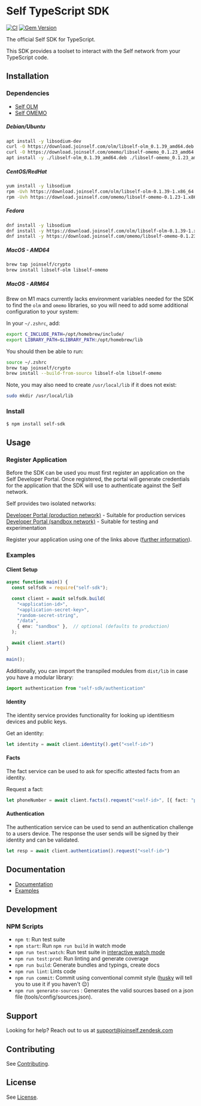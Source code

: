 # Self TypeScript SDK

[![CI](https://github.com/joinself/self-typescript-sdk/actions/workflows/ci.yml/badge.svg)](https://github.com/joinself/self-typescript-sdk/actions/workflows/ci.yml)
[![Gem Version](https://badge.fury.io/rb/selfid.svg)](https://badge.fury.io/rb/selfid)

The official Self SDK for TypeScript.

This SDK provides a toolset to interact with the Self network from your TypeScript code.

## Installation

### Dependencies

- [Self OLM](https://github.com/joinself/self-olm)
- [Self OMEMO](https://github.com/joinself/self-omemo)

##### Debian/Ubuntu
```bash
apt install -y libsodium-dev
curl -O https://download.joinself.com/olm/libself-olm_0.1.39_amd64.deb
curl -O https://download.joinself.com/omemo/libself-omemo_0.1.23_amd64.deb
apt install -y ./libself-olm_0.1.39_amd64.deb ./libself-omemo_0.1.23_amd64.deb
```

##### CentOS/RedHat
```bash
yum install -y libsodium
rpm -Uvh https://download.joinself.com/olm/libself-olm-0.1.39-1.x86_64.rpm
rpm -Uvh https://download.joinself.com/omemo/libself-omemo-0.1.23-1.x86_64.rpm
```

##### Fedora
```bash
dnf install -y libsodium
dnf install -y https://download.joinself.com/olm/libself-olm-0.1.39-1.x86_64.rpm
dnf install -y https://download.joinself.com/omemo/libself-omemo-0.1.23-1.x86_64.rpm
```

##### MacOS - AMD64
```bash
brew tap joinself/crypto
brew install libself-olm libself-omemo
```

##### MacOS - ARM64
Brew on M1 macs currently lacks environment variables needed for the SDK to find the `olm` and `omemo` libraries, so you will need to add some additional configuration to your system:

In your `~/.zshrc`, add:
```bash
export C_INCLUDE_PATH=/opt/homebrew/include/
export LIBRARY_PATH=$LIBRARY_PATH:/opt/homebrew/lib
```

You should then be able to run:

```bash
source ~/.zshrc
brew tap joinself/crypto
brew install --build-from-source libself-olm libself-omemo
```

Note, you may also need to create `/usr/local/lib` if it does not exist:
```bash
sudo mkdir /usr/local/lib
```

### Install

```bash
$ npm install self-sdk
```

## Usage

### Register Application

Before the SDK can be used you must first register an application on the Self Developer Portal. Once registered, the portal will generate credentials for the application that the SDK will use to authenticate against the Self network.

Self provides two isolated networks:

[Developer Portal (production network)](https://developer.joinself.com) - Suitable for production services  
[Developer Portal (sandbox network)](https://developer.sandbox.joinself.com) - Suitable for testing and experimentation

Register your application using one of the links above ([further information](https://docs.joinself.com/quickstart/app-setup/)).

### Examples

#### Client Setup

```typescript
async function main() {
  const selfsdk = require("self-sdk");

  const client = await selfsdk.build(
    "<application-id>",
    "<application-secret-key>",
    "random-secret-string",
    "/data",
    { env: "sandbox" },  // optional (defaults to production)
  );

  await client.start()
}

main();
```

Additionally, you can import the transpiled modules from `dist/lib` in case you have a modular library:

```typescript
import authentication from "self-sdk/authentication"
```

#### Identity

The identity service provides functionality for looking up identitiesm devices and public keys.

Get an identity:

```typescript
let identity = await client.identity().get("<self-id>")
```

#### Facts

The fact service can be used to ask for specific attested facts from an identity.

Request a fact:

```typescript
let phoneNumber = await client.facts().request("<self-id>", [{ fact: "phone_number" }])
```

#### Authentication

The authentication service can be used to send an authentication challenge to a users device. The response the user sends will be signed by their identity and can be validated.

```typescript
let resp = await client.authentication().request("<self-id>")
```

## Documentation

- [Documentation](https://docs.joinself.com/)
- [Examples](_examples)

## Development

### NPM Scripts

 - `npm t`: Run test suite
 - `npm start`: Run `npm run build` in watch mode
 - `npm run test:watch`: Run test suite in [interactive watch mode](http://facebook.github.io/jest/docs/cli.html#watch)
 - `npm run test:prod`: Run linting and generate coverage
 - `npm run build`: Generate bundles and typings, create docs
 - `npm run lint`: Lints code
 - `npm run commit`: Commit using conventional commit style ([husky](https://github.com/typicode/husky) will tell you to use it if you haven't :wink:)
 - `npm run generate-sources` : Generates the valid sources based on a json file (tools/config/sources.json).

## Support

Looking for help? Reach out to us at [support@joinself.zendesk.com](mailto:support@joinself.zendesk.com)

## Contributing

See [Contributing](CONTRIBUTING.md).

## License

See [License](LICENSE).
